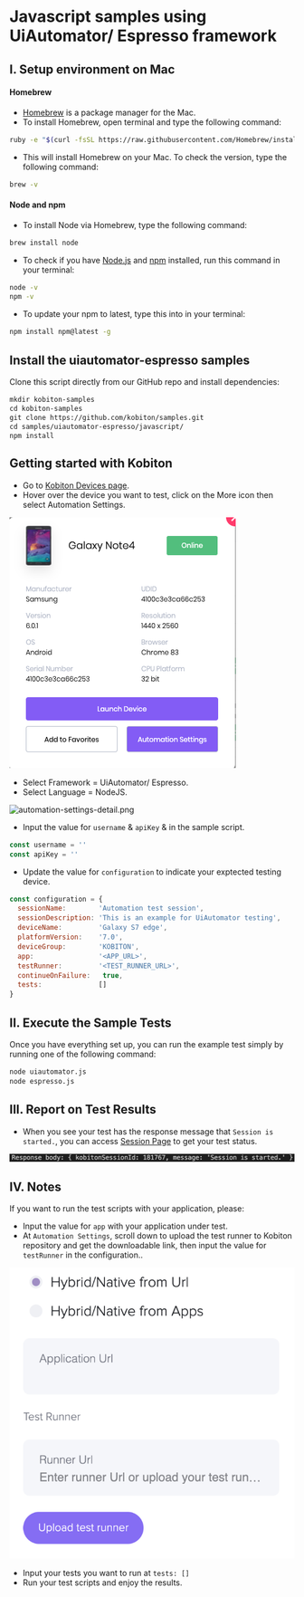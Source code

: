 # Javascript samples using UiAutomator/ Espresso framework

## I. Setup environment on Mac

#### Homebrew

- [Homebrew](https://brew.sh/) is a package manager for the Mac.
-  To install Homebrew, open terminal and type the following command:

```bash
ruby -e "$(curl -fsSL https://raw.githubusercontent.com/Homebrew/install/master/install)"
```

- This will install Homebrew on your Mac. To check the version, type the following command:

```bash
brew -v
```

#### Node and npm

- To install Node via Homebrew, type the following command:

```bash
brew install node
```

- To check if you have [Node.js](https://nodejs.org/en/) and [npm](https://www.npmjs.com/) installed, run this command in your terminal:

```bash
node -v
npm -v
```

- To update your npm to latest, type this into in your terminal:

```bash
npm install npm@latest -g
```

## Install the uiautomator-espresso samples

Clone this script directly from our GitHub repo and install dependencies:

```
mkdir kobiton-samples
cd kobiton-samples
git clone https://github.com/kobiton/samples.git
cd samples/uiautomator-espresso/javascript/
npm install
```

## Getting started with Kobiton

- Go to [Kobiton Devices page](https://portal.kobiton.com/devices).
- Hover over the device you want to test, click on the More icon then select Automation Settings.

![automation-settings.png](/uiautomator-espresso/assets/automation-settings.png)

- Select Framework = UiAutomator/ Espresso.
- Select Language = NodeJS.

![automation-settings-detail.png](/uiautomator-espresso/assets/automation-settings-detail.png)

- Input the value for `username` & `apiKey` & in the sample script.

```javascript
const username = ''
const apiKey = ''
```
- Update the value for `configuration` to indicate your exptected testing device.

```javascript
const configuration = { 
  sessionName:        'Automation test session',
  sessionDescription: 'This is an example for UiAutomator testing',      
  deviceName:         'Galaxy S7 edge',
  platformVersion:    '7.0',
  deviceGroup:        'KOBITON',
  app:                '<APP_URL>',
  testRunner:         '<TEST_RUNNER_URL>', 
  continueOnFailure:   true,
  tests:              []
}
```

## II. Execute the Sample Tests

Once you have everything set up, you can run the example test simply by running one of the following command:

```bash
node uiautomator.js
node espresso.js
```
## III. Report on Test Results

- When you see your test has the response message that `Session is started.`, you can access [Session Page](https://portal.kobiton.com/sessions) to get your test status.

![response-body.png](/uiautomator-espresso/assets/response-body.png)

## IV. Notes

If you want to run the test scripts with your application, please:
- Input the value for `app` with your application under test.
- At `Automation Settings`, scroll down to upload the test runner to Kobiton repository and get the downloadable link, then input the value for `testRunner` in the configuration..

![upload-test-runner.png](/uiautomator-espresso/assets/upload-test-runner.png)

- Input your tests you want to run at `tests: []`
- Run your test scripts and enjoy the results.

